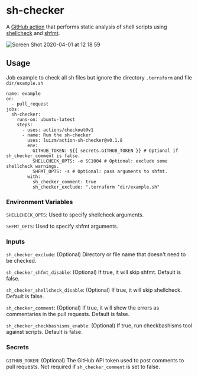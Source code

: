 # sh-checker

A [GitHub action](https://docs.github.com/en/free-pro-team@latest/actions) that performs static analysis of shell scripts using [shellcheck](https://github.com/koalaman/shellcheck) and [shfmt](https://github.com/mvdan/sh).

![Screen Shot 2020-04-01 at 12 18 59](https://user-images.githubusercontent.com/6004689/78155536-f9a8a080-7413-11ea-8b5c-2c96484feb61.png)


## Usage

Job example to check all sh files but ignore the directory `.terraform` and file `dir/example.sh`

```
name: example
on:
  - pull_request
jobs:
  sh-checker:
    runs-on: ubuntu-latest
    steps:
      - uses: actions/checkout@v1
      - name: Run the sh-checker
        uses: luizm/action-sh-checker@v0.1.8
        env:
          GITHUB_TOKEN: ${{ secrets.GITHUB_TOKEN }} # Optional if sh_checker_comment is false.
          SHELLCHECK_OPTS: -e SC1004 # Optional: exclude some shellcheck warnings.
          SHFMT_OPTS: -s # Optional: pass arguments to shfmt.
        with:
          sh_checker_comment: true
          sh_checker_exclude: ".terraform ^dir/example.sh"
```

### Environment Variables

`SHELLCHECK_OPTS`: Used to specify shellcheck arguments.

`SHFMT_OPTS`: Used to specify shfmt arguments.

### Inputs

`sh_checker_exclude`: (Optional) Directory or file name that doesn't need to be checked.

`sh_checker_shfmt_disable`: (Optional) If true, it will skip shfmt. Default is false.

`sh_checker_shellcheck_disable`: (Optional) If true, it will skip shellcheck. Default is false.

`sh_checker_comment`: (Optional) If true, it will show the errors as commentaries in the pull requests. Default is false.

`sh_checker_checkbashisms_enable`: (Optional) If true, run checkbashisms tool against scripts. Default is false.

### Secrets

`GITHUB_TOKEN`: (Optional) The GitHub API token used to post comments to pull requests. Not required if `sh_checker_comment` is set to false.
